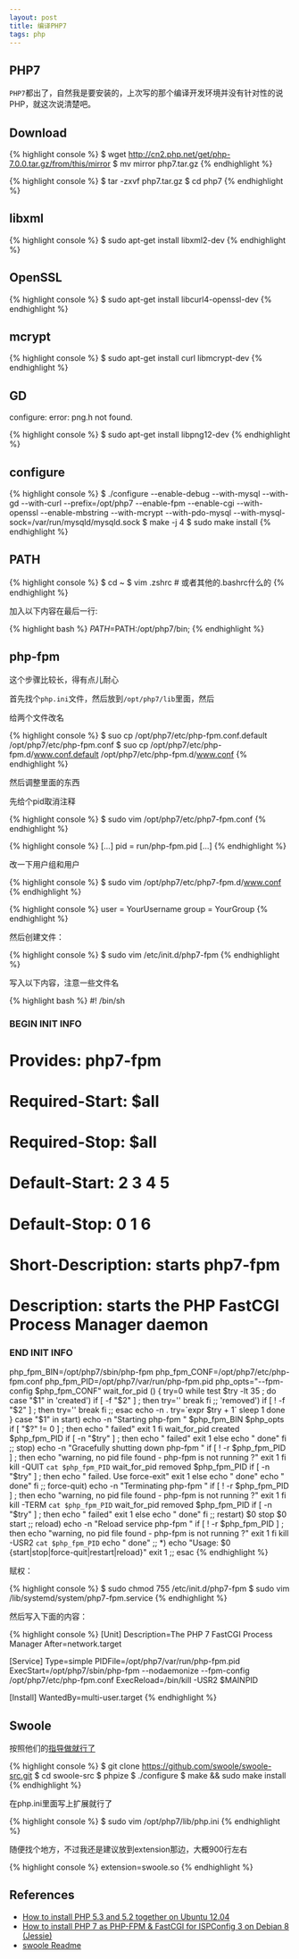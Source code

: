 ```yaml
---
layout: post
title: 编译PHP7
tags: php
---
```


## PHP7

`PHP7`都出了，自然我是要安装的，上次写的那个编译开发环境并没有针对性的说PHP，就这次说清楚吧。

## Download

{% highlight console %}
$ wget http://cn2.php.net/get/php-7.0.0.tar.gz/from/this/mirror
$ mv mirror php7.tar.gz
{% endhighlight %}

{% highlight console %}
$ tar -zxvf php7.tar.gz
$ cd php7
{% endhighlight %}

## libxml

{% highlight console %}
$ sudo apt-get install libxml2-dev
{% endhighlight %}

## OpenSSL

{% highlight console %}
$ sudo apt-get install libcurl4-openssl-dev
{% endhighlight %}

## mcrypt

{% highlight console %}
$ sudo apt-get install curl libmcrypt-dev
{% endhighlight %}

## GD

configure: error: png.h not found.

{% highlight console %}
$ sudo apt-get install libpng12-dev
{% endhighlight %}

## configure

{% highlight console %}
$ ./configure --enable-debug --with-mysql --with-gd --with-curl --prefix=/opt/php7 --enable-fpm --enable-cgi --with-openssl --enable-mbstring --with-mcrypt --with-pdo-mysql --with-mysql-sock=/var/run/mysqld/mysqld.sock
$ make -j 4
$ sudo make install
{% endhighlight %}

## PATH

{% highlight console %}
$ cd ~
$ vim .zshrc # 或者其他的.bashrc什么的
{% endhighlight %}

加入以下内容在最后一行:

{% highlight bash %}
$PATH=$PATH:/opt/php7/bin;
{% endhighlight %}

## php-fpm

这个步骤比较长，得有点儿耐心

首先找个`php.ini`文件，然后放到`/opt/php7/lib`里面，然后

给两个文件改名

{% highlight console %}
$ suo cp /opt/php7/etc/php-fpm.conf.default /opt/php7/etc/php-fpm.conf
$ suo cp /opt/php7/etc/php-fpm.d/www.conf.default /opt/php7/etc/php-fpm.d/www.conf
{% endhighlight %}

然后调整里面的东西

先给个pid取消注释

{% highlight console %}
$ sudo vim /opt/php7/etc/php7-fpm.conf
{% endhighlight %}

{% highlight console %}
[...]
pid = run/php-fpm.pid
[...]
{% endhighlight %}

改一下用户组和用户

{% highlight console %}
$ sudo vim /opt/php7/etc/php7-fpm.d/www.conf
{% endhighlight %}


{% highlight console %}
user = YourUsername
group = YourGroup
{% endhighlight %}


然后创建文件：

{% highlight console %}
$ sudo vim /etc/init.d/php7-fpm
{% endhighlight %}

写入以下内容，注意一些文件名

{% highlight bash %}
#! /bin/sh
### BEGIN INIT INFO
# Provides:          php7-fpm
# Required-Start:    $all
# Required-Stop:     $all
# Default-Start:     2 3 4 5
# Default-Stop:      0 1 6
# Short-Description: starts php7-fpm
# Description:       starts the PHP FastCGI Process Manager daemon
### END INIT INFO
php_fpm_BIN=/opt/php7/sbin/php-fpm
php_fpm_CONF=/opt/php7/etc/php-fpm.conf
php_fpm_PID=/opt/php7/var/run/php-fpm.pid
php_opts="--fpm-config $php_fpm_CONF"
wait_for_pid () {
        try=0
        while test $try -lt 35 ; do
                case "$1" in
                        'created')
                        if [ -f "$2" ] ; then
                                try=''
                                break
                        fi
                        ;;
                        'removed')
                        if [ ! -f "$2" ] ; then
                                try=''
                                break
                        fi
                        ;;
                esac
                echo -n .
                try=`expr $try + 1`
                sleep 1
        done
}
case "$1" in
        start)
                echo -n "Starting php-fpm "
                $php_fpm_BIN $php_opts
                if [ "$?" != 0 ] ; then
                        echo " failed"
                        exit 1
                fi
                wait_for_pid created $php_fpm_PID
                if [ -n "$try" ] ; then
                        echo " failed"
                        exit 1
                else
                        echo " done"
                fi
        ;;
        stop)
                echo -n "Gracefully shutting down php-fpm "
                if [ ! -r $php_fpm_PID ] ; then
                        echo "warning, no pid file found - php-fpm is not running ?"
                        exit 1
                fi
                kill -QUIT `cat $php_fpm_PID`
                wait_for_pid removed $php_fpm_PID
                if [ -n "$try" ] ; then
                        echo " failed. Use force-exit"
                        exit 1
                else
                        echo " done"
                       echo " done"
                fi
        ;;
        force-quit)
                echo -n "Terminating php-fpm "
                if [ ! -r $php_fpm_PID ] ; then
                        echo "warning, no pid file found - php-fpm is not running ?"
                        exit 1
                fi
                kill -TERM `cat $php_fpm_PID`
                wait_for_pid removed $php_fpm_PID
                if [ -n "$try" ] ; then
                        echo " failed"
                        exit 1
                else
                        echo " done"
                fi
        ;;
        restart)
                $0 stop
                $0 start
        ;;
        reload)
                echo -n "Reload service php-fpm "
                if [ ! -r $php_fpm_PID ] ; then
                        echo "warning, no pid file found - php-fpm is not running ?"
                        exit 1
                fi
                kill -USR2 `cat $php_fpm_PID`
                echo " done"
        ;;
        *)
                echo "Usage: $0 {start|stop|force-quit|restart|reload}"
                exit 1
        ;;
esac
{% endhighlight %}

赋权：

{% highlight console %}
$ sudo chmod 755 /etc/init.d/php7-fpm
$ sudo vim /lib/systemd/system/php7-fpm.service
{% endhighlight %}

然后写入下面的内容：

{% highlight console %}
[Unit]
Description=The PHP 7 FastCGI Process Manager
After=network.target

[Service]
Type=simple
PIDFile=/opt/php7/var/run/php-fpm.pid
ExecStart=/opt/php7/sbin/php-fpm --nodaemonize --fpm-config /opt/php7/etc/php-fpm.conf
ExecReload=/bin/kill -USR2 $MAINPID

[Install]
WantedBy=multi-user.target
{% endhighlight %}

## Swoole

按照他们的[指导做就行了](https://github.com/swoole/swoole-src)

{% highlight console %}
$ git clone https://github.com/swoole/swoole-src.git
$ cd swoole-src
$ phpize
$ ./configure
$ make && sudo make install
{% endhighlight %}

在php.ini里面写上扩展就行了

{% highlight console %}
$ sudo vim /opt/php7/lib/php.ini
{% endhighlight %}

随便找个地方，不过我还是建议放到extension那边，大概900行左右

{% highlight console %}
extension=swoole.so
{% endhighlight %}

## References

* [How to install PHP 5.3 and 5.2 together on Ubuntu 12.04](http://zgadzaj.com/how-to-install-php-53-and-52-together-on-ubuntu-1204)
* [How to install PHP 7 as PHP-FPM & FastCGI for ISPConfig 3 on Debian 8 (Jessie)](https://www.howtoforge.com/tutorial/how-to-install-php-7-on-debian/)
* [swoole Readme](https://github.com/swoole/swoole-src)

